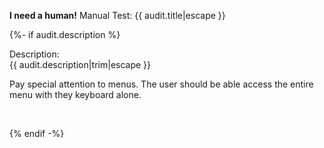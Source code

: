 
__I need a human!__ Manual Test: {{ audit.title|escape }}

{%- if audit.description %}

Description:<br>
{{ audit.description|trim|escape }}

Pay special attention to menus. The user should be able access the entire menu with they keyboard alone.

<br>

{% endif -%}

<br>
